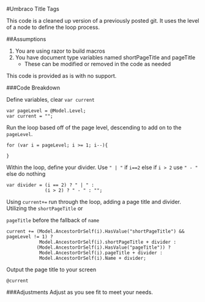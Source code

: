 #Umbraco Title Tags

This code is a cleaned up version of a previously posted git. It uses the level of a node to define the loop process.

##Assumptions
1. You are using razor to build macros
2. You have document type variables named shortPageTitle and pageTitle
    + These can be modified or removed in the code as needed

This code is provided as is with no support. 

###Code Breakdown

Define variables, clear `var current`

    var pageLevel = @Model.Level;
    var current = ""; 

Run the loop based off of the page level, descending to add on to the `pageLevel`.

    for (var i = pageLevel; i >= 1; i--){
    
    }

Within the loop, define your divider. Use `" | "` if `i==2` else if `i > 2` use `" - "` else do nothing

    var divider = (i == 2) ? " | " : 
                  (i > 2) ? " - " : "";

Using `current+=` run through the loop, adding a page title and divider. Utilizing the `shortPageTitle` or 

`pageTitle` before the fallback of `name`

    current += (Model.AncestorOrSelf(i).HasValue("shortPageTitle") && pageLevel != 1) ?
                Model.AncestorOrSelf(i).shortPageTitle + divider : 
               (Model.AncestorOrSelf(i).HasValue("pageTitle")) ? 
                Model.AncestorOrSelf(i).pageTitle + divider :
                Model.AncestorOrSelf(i).Name + divider;

Output the page title to your screen

    @current

###Adjustments
Adjust as you see fit to meet your needs.
